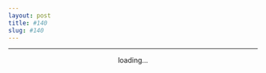 ```yaml
---
layout: post
title: #140
slug: #140
---
```

---
<p class="description" style="text-align: center;">
loading...
